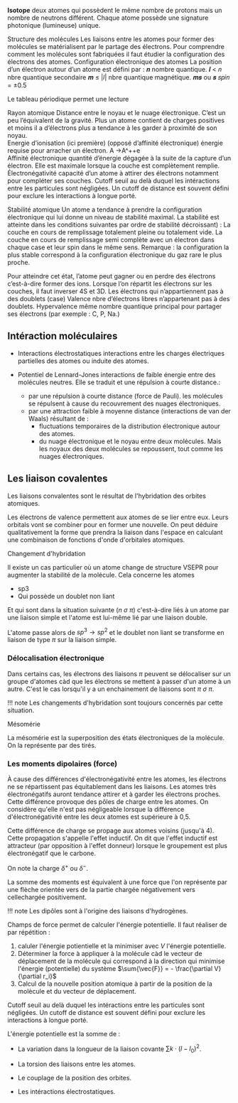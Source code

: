 __Isotope__ deux atomes qui possèdent le même nombre de protons mais un nombre de neutrons différent.
Chaque atome possède une signature photonique (lumineuse) unique.

Structure des molécules
Les liaisons entre les atomes pour former des molécules se matérialisent par le partage des électrons. Pour comprendre comment les molécules sont fabriquées il faut étudier la configuration des électrons des atomes.
Configuration électronique des atomes
La position d’un électron autour d’un atome est défini par :
𝒏 nombre quantique. 𝒍 < 𝑛 nbre quantique secondaire	𝒎 ≤ |𝑙| nbre quantique magnétique.
𝒎𝒔 ou 𝒔 𝑠𝑝𝑖𝑛 = ±0.5
 
Le tableau périodique permet une lecture
 
Rayon atomique Distance entre le noyau et le nuage électronique. C’est un peu l’équivalent de la gravité.
Plus un atome contient de charges positives et moins il a d’électrons plus a tendance à les garder à proximité de son noyau.	 
Energie d’ionisation (ici première) (opposé d’affinité électronique) énergie requise pour arracher un électron. A →A^++e	
Affinité électronique quantité d’énergie dégagée à la suite de la capture d’un électron. Elle est maximale lorsque la couche est complètement remplie.	
Électronégativité capacité d’un atome à attirer des électrons notamment pour compléter ses couches. 	Cutoff seuil au delà duquel les intéractions entre les particules sont négligées. Un cutoff de distance est souvent défini pour exclure les interactions à longue porté.

Stabilité atomique
Un atome a tendance à prendre la configuration électronique qui lui donne un niveau de stabilité maximal. La stabilité est atteinte dans les conditions suivantes par ordre de stabilité décroissant) :
	La couche en cours de remplissage totalement pleine ou totalement vide.
	La couche en cours de remplissage semi complète avec un électron dans chaque case et leur spin dans le même sens.
Remarque : la configuration la plus stable correspond à la configuration électronique du gaz rare le plus proche.
 
Pour atteindre cet état, l’atome peut gagner ou en perdre des électrons c’est-à-dire former des ions.
Lorsque l’on répartit les électrons sur les couches, il faut inverser 4S et 3D.
Les électrons qui n’appartiennent pas à des doublets (case)
Valence nbre d’électrons libres n’appartenant pas à des doublets.
Hypervalence même nombre quantique principal pour partager ses électrons (par exemple : C, P, Na.)

## Intéraction moléculaires

* Interactions électrostatiques interactions entre les charges électriques partielles des atomes ou induite des atomes.
* Potentiel de Lennard-Jones interactions de faible énergie entre des molécules neutres. Elle se traduit  et une répulsion à courte distance.: 

    * par une répulsion à courte distance (force de Pauli). les molécules se répulsent à cause du recouvrement des nuages électroniques.
    * par une attraction faible à moyenne distance (interactions de van der Waals) résultant de :
        * fluctuations temporaires de la distribution électronique autour des atomes.
        * du nuage électronique et le noyau entre deux molécules. Mais les noyaux des deux molécules se repoussent, tout comme les nuages électroniques.
## Les liaison covalentes

Les liaisons convalentes sont le résultat de l'hybridation des orbites atomiques.

Les électrons de valence permettent aux atomes de se lier entre eux. Leurs orbitals vont se combiner pour en former une nouvelle. On peut déduire qualitativement la forme que prendra la liaison dans l'espace en calculant une combinaison de fonctions d'onde d'orbitales atomiques.

Changement d'hybridation

Il existe un cas particulier où un atome change de structure VSEPR pour augmenter la stabilité de la molécule. Cela concerne les atomes

* sp3
* Qui possède un doublet non liant

Et qui sont dans la situation suivante ($n\ \sigma\ \pi$) c'est-à-dire liés à un atome par une liaison simple et l'atome est lui-même lié par une liaison double.

L'atome passe alors de ${sp}^{3} \rightarrow {sp}^{2}$ et le doublet non liant se transforme en liaison de type $\pi$ sur la liaison simple.

### Délocalisation électronique

Dans certains cas, les électrons des liaisons $\pi$ peuvent se délocaliser sur un groupe d'atomes càd que les électrons se mettent à passer d'un atome à un autre. C'est le cas lorsqu'il y a un enchainement de liaisons sont $\pi\ \sigma\ \pi$.

!!! note
    Les changements d'hybridation sont toujours concernés par cette situation.

Mésomérie

La mésomérie est la superposition des états électroniques de la molécule. On la représente par des tirés.
### Les moments dipolaires (force)

À cause des différences d'électronégativité entre les atomes, les électrons ne se répartissent pas équitablement dans les liaisons. Les atomes très électronégatifs auront tendance attirer et à garder les électrons proches. Cette différence provoque des pôles de charge entre les atomes. On considère qu'elle n'est pas négligeable lorsque la différence d'électronégativité entre les deux atomes est supérieure à 0,5.

Cette différence de charge se propage aux atomes voisins (jusqu'à 4).
Cette propagation s'appelle l'effet inductif. On dit que l'effet inductif est attracteur (par opposition à l'effet donneur) lorsque le groupement est plus électronégatif que le carbone.

On note la charge $\delta^+$ ou $\delta^-$.

La somme des moments est équivalent à une force que l'on représente par une flèche orientée vers de la partie chargée négativement vers cellechargée positivement.

!!! note
    Les dipôles sont à l'origine des liaisons d'hydrogènes.

Champs de force permet de calculer l'énergie potentielle. Il faut réaliser de par répétition :

1. caluler l'énergie potientielle et la minimiser avec $V$ l'énergie potentielle.
2. Déterminer la force à appliquer à la molécule càd le vecteur de déplacement de la molécule qui correspond à la direction qui minimise l'énergie (potentielle) du système $\sum{\vec{F}} = - \frac{\partial V}{\partial r_i}$ 
3. Calcul de la nouvelle position atomique à partir de la position de la molècule et du vecteur de déplacement. 

Cutoff seuil au delà duquel les intéractions entre les particules sont négligées. Un cutoff de distance est souvent défini pour exclure les interactions à longue porté.

L'énergie potentielle est la somme de :

* La variation dans la longueur de la liaison covante $\sum{k \cdot (l-l_0)^2}$.
* La torsion des liaisons entre les atomes. 

* Le couplage de la position des orbites.
* Les intéractions électrostatiques.
